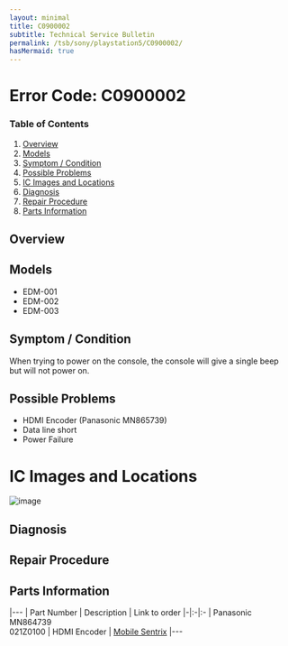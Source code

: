 ```yaml
---
layout: minimal
title: C0900002
subtitle: Technical Service Bulletin
permalink: /tsb/sony/playstation5/C0900002/
hasMermaid: true
---
```


# Error Code: C0900002

### Table of Contents
1. [Overview](#overview)
2. [Models](#models)
3. [Symptom / Condition](#symptom--condition)
4. [Possible Problems](#possible-problems)
5. [IC Images and Locations](#ic-images-and-locations)
6. [Diagnosis](#diagnosis)
6. [Repair Procedure](#repair-procedure)
6. [Parts Information](#parts-information)

## Overview

## Models
- EDM-001
- EDM-002
- EDM-003

## Symptom / Condition
When trying to power on the console, the console will give a single beep but will not power on.

## Possible Problems
- HDMI Encoder (Panasonic MN865739)<br>
- Data line short<br>
- Power Failure

# IC Images and Locations
![image](https://github.com/amoamare/amoamare.github.io/assets/15149902/267cbf56-17fa-4222-8bd1-487eeee9f6ad)

## Diagnosis


## Repair Procedure


## Parts Information

|---
| Part Number | Description | Link to order
|-|:-|:-
| Panasonic<br>MN864739<br>021Z0100 | HDMI Encoder  | [Mobile Sentrix](https://www.mobilesentrix.com/hdmi-encoder-video-output-ic-chip-for-playstation-5-panasonic-mn864739) 
|---
